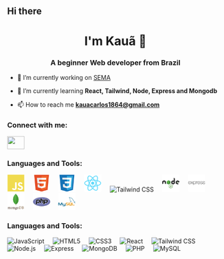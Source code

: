 ## Hi there 

<h1 align="center">I'm Kauã 👋</h1>
<h3 align="center">A beginner Web developer from Brazil</h3>

- 🔭 I’m currently working on [SEMA](https://github.com/Magnusxy333/Projeto-SEMA)

- 🌱 I’m currently learning **React, Tailwind, Node, Express and Mongodb**

- 📫 How to reach me **kauacarlos1864@gmail.com**

<h3 align="left">Connect with me:</h3>
<p align="left">
<a href="https://www.linkedin.com/in/kau%C3%A3-carlos-293a112a9/" target="blank"><img align="center" src="https://cdn.jsdelivr.net/gh/devicons/devicon@latest/icons/linkedin/linkedin-original-wordmark.svg" height="30" width="40" /></a>
</p>

<h3 align="left">Languages and Tools:</h3>

<p align="left">
  <img alt="JavaScript" height="40" width="40" src="https://raw.githubusercontent.com/devicons/devicon/master/icons/javascript/javascript-plain.svg">
  &nbsp; &nbsp;
  <img alt="HTML5" height="40" width="40" src="https://raw.githubusercontent.com/devicons/devicon/master/icons/html5/html5-original.svg">
  &nbsp; &nbsp;
  <img alt="CSS3" height="40" width="40" src="https://raw.githubusercontent.com/devicons/devicon/master/icons/css3/css3-original.svg">
  &nbsp; &nbsp;
  <img alt="React" height="40" width="40" src="https://raw.githubusercontent.com/devicons/devicon/master/icons/react/react-original.svg">
  &nbsp; &nbsp;
  <img alt="Tailwind CSS" width="40" height="40" src="https://www.vectorlogo.zone/logos/tailwindcss/tailwindcss-icon.svg">
  &nbsp; &nbsp;
  <img alt="Node.js" height="40" width="40" src="https://raw.githubusercontent.com/devicons/devicon/master/icons/nodejs/nodejs-original-wordmark.svg">
  &nbsp; &nbsp;
  <img alt="Express" height="40" width="40" src="https://raw.githubusercontent.com/devicons/devicon/master/icons/express/express-original-wordmark.svg">
  &nbsp; &nbsp;
  <img alt="MongoDB" height="40" width="40" src="https://raw.githubusercontent.com/devicons/devicon/master/icons/mongodb/mongodb-original-wordmark.svg">
  &nbsp; &nbsp;
  <img alt="PHP" height="40" width="40" src="https://raw.githubusercontent.com/devicons/devicon/master/icons/php/php-original.svg">
  &nbsp; &nbsp;
  <img alt="MySQL" height="40" width="40" src="https://raw.githubusercontent.com/devicons/devicon/master/icons/mysql/mysql-original-wordmark.svg">
</p>

<h3 align="left">Languages and Tools:</h3>
  
  <p align="left">
  
  <img alt="JavaScript" height="40" width="40" src="https://cdn.jsdelivr.net/gh/devicons/devicon@latest/icons/javascript/javascript-original.svg" />
  &nbsp; &nbsp;
  <img alt="HTML5" height="40" width="40" src="https://cdn.jsdelivr.net/gh/devicons/devicon@latest/icons/html5/html5-original.svg" />
  &nbsp; &nbsp;
  <img alt="CSS3" height="40" width="40" src="https://cdn.jsdelivr.net/gh/devicons/devicon@latest/icons/css3/css3-original.svg" />
  &nbsp; &nbsp;
  <img  alt="React" height="40" width="40" src="https://cdn.jsdelivr.net/gh/devicons/devicon@latest/icons/react/react-original.svg" />
  &nbsp; &nbsp;
  <img alt="Tailwind CSS" width="40" height="40" src="https://cdn.jsdelivr.net/gh/devicons/devicon@latest/icons/tailwindcss/tailwindcss-original.svg" />
  &nbsp; &nbsp;
  <img alt="Node.js" height="40" width="40" src="https://cdn.jsdelivr.net/gh/devicons/devicon@latest/icons/nodejs/nodejs-original-wordmark.svg" />
  &nbsp; &nbsp;
  <img alt="Express" height="40" width="40" src="https://cdn.jsdelivr.net/gh/devicons/devicon@latest/icons/express/express-original-wordmark.svg" />
  &nbsp; &nbsp;
  <img alt="MongoDB" height="40" width="40" src="https://cdn.jsdelivr.net/gh/devicons/devicon@latest/icons/mongodb/mongodb-original-wordmark.svg" />
  &nbsp; &nbsp;
  <img alt="PHP" height="40" width="40" src="https://cdn.jsdelivr.net/gh/devicons/devicon@latest/icons/php/php-original.svg" />
  &nbsp; &nbsp;
  <img alt="MySQL" height="40" width="40" src="https://cdn.jsdelivr.net/gh/devicons/devicon@latest/icons/mysql/mysql-original-wordmark.svg" />
          
          
          
          
  
          
          
          
          
          
    
  </p>
 
  
 
          
          
          
          
 

